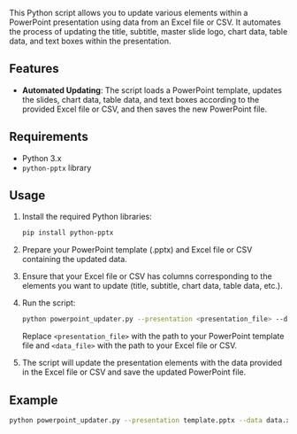 This Python script allows you to update various elements within a PowerPoint presentation using data from an Excel file or CSV. It automates the process of updating the title, subtitle, master slide logo, chart data, table data, and text boxes within the presentation.


## Features

- **Automated Updating**: The script loads a PowerPoint template, updates the slides, chart data, table data, and text boxes according to the provided Excel file or CSV, and then saves the new PowerPoint file.

## Requirements

- Python 3.x
- `python-pptx` library

## Usage

1. Install the required Python libraries:
    ```bash
    pip install python-pptx
    ```

2. Prepare your PowerPoint template (.pptx) and Excel file or CSV containing the updated data.

3. Ensure that your Excel file or CSV has columns corresponding to the elements you want to update (title, subtitle, chart data, table data, etc.).

4. Run the script:
    ```bash
    python powerpoint_updater.py --presentation <presentation_file> --data <data_file>
    ```

    Replace `<presentation_file>` with the path to your PowerPoint template file and `<data_file>` with the path to your Excel file or CSV.

5. The script will update the presentation elements with the data provided in the Excel file or CSV and save the updated PowerPoint file.

## Example

```bash
python powerpoint_updater.py --presentation template.pptx --data data.xlsx
